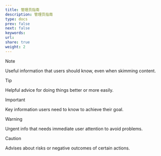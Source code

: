 ```yaml
---
title: 管理员指南
description: 管理员指南
type: docs
prev: false
next: false
keywords: 
url: 
share: true
weight: 2
---
```


> [!NOTE]
> Useful information that users should know, even when skimming content.

  

> [!TIP]
> Helpful advice for doing things better or more easily.

  

> [!IMPORTANT]
> Key information users need to know to achieve their goal.

  

> [!WARNING]
> Urgent info that needs immediate user attention to avoid problems.

  

> [!CAUTION]
> Advises about risks or negative outcomes of certain actions.

